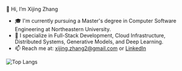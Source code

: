 👋 Hi, I’m Xijing Zhang

- 🎓 I'm currently pursuing a Master's degree in Computer Software Engineering at Northeastern University.
- 🚀 I specialize in Full-Stack Development, Cloud Infrastructure, Distributed Systems, Generative Models, and Deep Learning.
- 📫 Reach me at: xijing.zhang2@gmail.com or [LinkedIn](https://www.linkedin.com/in/xijing-zhang-406a80178)

![Top Langs](https://github-readme-stats.vercel.app/api/top-langs/?username=zhangxijing97&layout=compact)

<!---
zhangxijing97/zhangxijing97 is a ✨ special ✨ repository because its `README.md` (this file) appears on your GitHub profile.
You can click the Preview link to take a look at your changes.
--->
